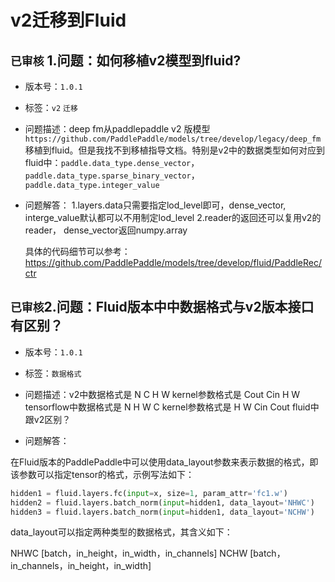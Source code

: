 # v2迁移到Fluid

## `已审核` 1.问题：如何移植v2模型到fluid?

+ 版本号：`1.0.1`

+ 标签：`v2` `迁移`

+ 问题描述：deep fm从paddlepaddle v2 版模型`https://github.com/PaddlePaddle/models/tree/develop/legacy/deep_fm`移植到fluid。但是我找不到移植指导文档。特别是v2中的数据类型如何对应到fluid中：`paddle.data_type.dense_vector`，`paddle.data_type.sparse_binary_vector`，`paddle.data_type.integer_value`

+ 问题解答：
	1.layers.data只需要指定lod_level即可，dense_vector, interge_value默认都可以不用制定lod_level
	2.reader的返回还可以复用v2的reader， dense_vector返回numpy.array

	具体的代码细节可以参考：https://github.com/PaddlePaddle/models/tree/develop/fluid/PaddleRec/ctr

## `已审核`2.问题：Fluid版本中中数据格式与v2版本接口有区别？

+ 版本号：`1.0.1`

+ 标签：`数据格式`

+ 问题描述：v2中数据格式是 N C H W kernel参数格式是 Cout Cin H W
tensorflow中数据格式是 N H W C kernel参数格式是 H W Cin Cout
fluid中跟v2区别？

+ 问题解答：

在Fluid版本的PaddlePaddle中可以使用data_layout参数来表示数据的格式，即该参数可以指定tensor的格式，示例写法如下：

```python
hidden1 = fluid.layers.fc(input=x, size=1, param_attr='fc1.w')
hidden2 = fluid.layers.batch_norm(input=hidden1, data_layout='NHWC')
hidden3 = fluid.layers.batch_norm(input=hidden1, data_layout='NCHW')
```

data_layout可以指定两种类型的数据格式，其含义如下：

NHWC [batch，in_height，in_width，in_channels]
NCHW [batch，in_channels，in_height，in_width]

